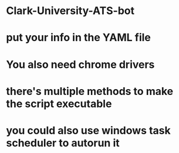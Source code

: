 # Clark-University-ATS-bot
# put your info in the YAML file
# You also need chrome drivers
# there's multiple methods to make the script executable
# you could also use windows task scheduler to autorun it
